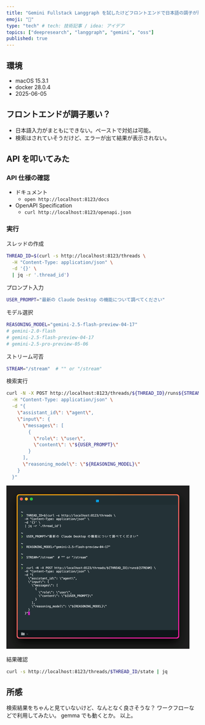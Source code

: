 ```yaml
---
title: "Gemini Fullstack Langgraph を試したけどフロントエンドで日本語の調子が悪いので API を叩いた"
emoji: "🤖"
type: "tech" # tech: 技術記事 / idea: アイデア
topics: ["deepresearch", "langgraph", "gemini", "oss"]
published: true
---
```


## 環境

- macOS 15.3.1
- docker 28.0.4
- 2025-06-05

## フロントエンドが調子悪い？

- 日本語入力がまともにできない。ペーストで対処は可能。
- 検索はされていそうだけど、エラーが出て結果が表示されない。

## API を叩いてみた

### API 仕様の確認

- ドキュメント
    - `open http://localhost:8123/docs`
- OpenAPI Specification
    - `curl http://localhost:8123/openapi.json`

### 実行

スレッドの作成

```bash
THREAD_ID=$(curl -s http://localhost:8123/threads \
  -H "Content-Type: application/json" \
  -d '{}' \
  | jq -r '.thread_id')
```

プロンプト入力

```bash
USER_PROMPT="最新の Claude Desktop の機能について調べてください"
```

モデル選択

```bash
REASONING_MODEL="gemini-2.5-flash-preview-04-17"
# gemini-2.0-flash
# gemini-2.5-flash-preview-04-17
# gemini-2.5-pro-preview-05-06
```

ストリーム可否

```bash
STREAM="/stream"  # "" or "/stream"
```

検索実行

```bash
curl -N -X POST http://localhost:8123/threads/${THREAD_ID}/runs${STREAM} \
  -H "Content-Type: application/json" \
  -d "{
    \"assistant_id\": \"agent\",
    \"input\": {
      \"messages\": [
        {
          \"role\": \"user\",
          \"content\": \"${USER_PROMPT}\"
        }
      ],
      \"reasoning_model\": \"${REASONING_MODEL}\"
    }
  }"
```

![設定](/images/554d4a90f2dc83/deepresearch.gif)

結果確認

```bash
curl -s http://localhost:8123/threads/$THREAD_ID/state | jq
```

## 所感

検索結果をちゃんと見ていないけど、なんとなく良さそうな？
ワークフローなどで利用してみたい。
gemma でも動くとか。
以上。
